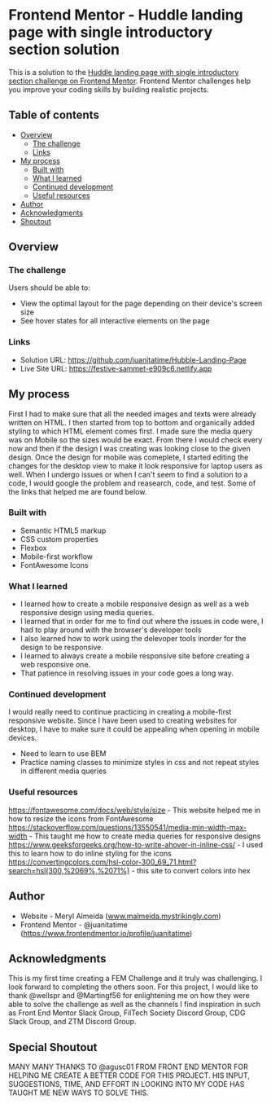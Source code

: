 # Frontend Mentor - Huddle landing page with single introductory section solution

This is a solution to the [Huddle landing page with single introductory section challenge on Frontend Mentor](https://www.frontendmentor.io/challenges/huddle-landing-page-with-a-single-introductory-section-B_2Wvxgi0). Frontend Mentor challenges help you improve your coding skills by building realistic projects. 

## Table of contents

- [Overview](#overview)
  - [The challenge](#the-challenge)
  - [Links](#links)
- [My process](#my-process)
  - [Built with](#built-with)
  - [What I learned](#what-i-learned)
  - [Continued development](#continued-development)
  - [Useful resources](#useful-resources)
- [Author](#author)
- [Acknowledgments](#acknowledgments)
- [Shoutout](#shoutout)

## Overview

### The challenge

Users should be able to:

- View the optimal layout for the page depending on their device's screen size
- See hover states for all interactive elements on the page


### Links

- Solution URL: https://github.com/juanitatime/Hubble-Landing-Page
- Live Site URL: https://festive-sammet-e909c6.netlify.app

## My process

  First I had to make sure that all the needed images and texts were already written on HTML. 
  I then started from top to bottom and organically added styling to which HTML element comes first. 
  I made sure the media query was on Mobile so the sizes would be exact. 
  From there I would check every now and then if the design I was creating was looking close to the given design. 
  Once the design for mobile was comeplete, I started editing the changes for the desktop view to make it look responsive for laptop users as well. When I undergo issues or when I can't seem to find a solution to a code, I would google the problem and reasearch, code, and test. Some of the links that helped me are found below. 
  
### Built with

- Semantic HTML5 markup
- CSS custom properties
- Flexbox
- Mobile-first workflow
- FontAwesome Icons


### What I learned

- I learned how to create a mobile responsive design as well as a web responsive design using media queries. 
- I learned that in order for me to find out where the issues in code were, I had to play around with the browser's developer tools
- I also learned how to work using the delevoper tools inorder for the design to be responsive.
- I learned to always create a mobile responsive site before creating a web responsive one. 
- That patience in resolving issues in your code goes a long way.

### Continued development

I would really need to continue practicing in creating a mobile-first responsive website. Since I have been used to creating websites for desktop, I have to make sure it could be appealing when opening in mobile devices. 
- Need to learn to use BEM 
- Practice naming classes to minimize styles in css and not repeat styles in different media queries

### Useful resources

https://fontawesome.com/docs/web/style/size -  This website helped me in how to resize the icons from FontAwesome
https://stackoverflow.com/questions/13550541/media-min-width-max-width - This taught me how to create media queries for responsive designs
https://www.geeksforgeeks.org/how-to-write-ahover-in-inline-css/ - I used this to learn how to do inline styling for the icons
https://convertingcolors.com/hsl-color-300_69_71.html?search=hsl(300,%2069%,%2071%) - this site to convert colors into hex 


## Author

- Website - Meryl Almeida (www.malmeida.mystrikingly.com)
- Frontend Mentor - @juanitatime (https://www.frontendmentor.io/profile/juanitatime)



## Acknowledgments

This is my first time creating a FEM Challenge and it truly was challenging. I look forward to completing the others soon. For this project, I would like to thank @wellspr and @Martingf56 for enlightening me on how they were able to solve the challenge as well as the channels I find inspiration in such as Front End Mentor Slack Group, FilTech Society Discord Group, CDG Slack Group, and ZTM Discord Group. 

## Special Shoutout 

MANY MANY THANKS TO @agusc01 FROM FRONT END MENTOR FOR HELPING ME CREATE A BETTER CODE FOR THIS PROJECT. HIS INPUT, SUGGESTIONS, TIME, AND EFFORT IN LOOKING INTO MY CODE HAS TAUGHT ME NEW WAYS TO SOLVE THIS. 
